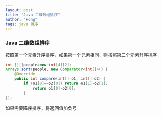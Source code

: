 ```yaml
---
layout: post
title: "Java 二维数组排序"
author: "kong"
tags: java 排序
---
```


### Java 二维数组排序

按照第一个元素升序排序，如果第一个元素相同，则按照第二个元素升序排序

```java
int [][]people=new int[4][2];
Arrays.sort(people, new Comparator<int[]>() {
    @Override
    public int compare(int[] o1, int[] o2) {
        if (o1[0]==o2[0]) return o1[1]-o2[1];
            return o1[0]-o2[0];
        }
});
```

如果需要降序排序，将返回值加负号
